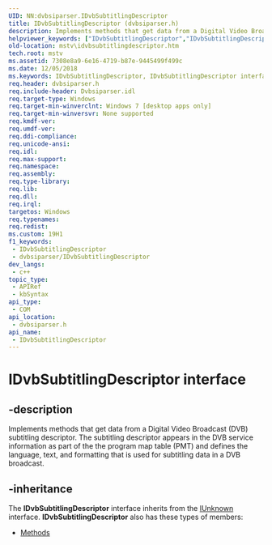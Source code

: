 ```yaml
---
UID: NN:dvbsiparser.IDvbSubtitlingDescriptor
title: IDvbSubtitlingDescriptor (dvbsiparser.h)
description: Implements methods that get data from a Digital Video Broadcast (DVB) subtitling descriptor.
helpviewer_keywords: ["IDvbSubtitlingDescriptor","IDvbSubtitlingDescriptor interface [Microsoft TV Technologies]","IDvbSubtitlingDescriptor interface [Microsoft TV Technologies]","described","dvbsiparser/IDvbSubtitlingDescriptor","mstv.idvbsubtitlingdescriptor"]
old-location: mstv\idvbsubtitlingdescriptor.htm
tech.root: mstv
ms.assetid: 7308e8a9-6e16-4719-b87e-9445499f499c
ms.date: 12/05/2018
ms.keywords: IDvbSubtitlingDescriptor, IDvbSubtitlingDescriptor interface [Microsoft TV Technologies], IDvbSubtitlingDescriptor interface [Microsoft TV Technologies],described, dvbsiparser/IDvbSubtitlingDescriptor, mstv.idvbsubtitlingdescriptor
req.header: dvbsiparser.h
req.include-header: Dvbsiparser.idl
req.target-type: Windows
req.target-min-winverclnt: Windows 7 [desktop apps only]
req.target-min-winversvr: None supported
req.kmdf-ver: 
req.umdf-ver: 
req.ddi-compliance: 
req.unicode-ansi: 
req.idl: 
req.max-support: 
req.namespace: 
req.assembly: 
req.type-library: 
req.lib: 
req.dll: 
req.irql: 
targetos: Windows
req.typenames: 
req.redist: 
ms.custom: 19H1
f1_keywords:
 - IDvbSubtitlingDescriptor
 - dvbsiparser/IDvbSubtitlingDescriptor
dev_langs:
 - c++
topic_type:
 - APIRef
 - kbSyntax
api_type:
 - COM
api_location:
 - dvbsiparser.h
api_name:
 - IDvbSubtitlingDescriptor
---
```


# IDvbSubtitlingDescriptor interface


## -description

Implements methods that get data from a Digital Video Broadcast (DVB) subtitling descriptor. The subtitling  descriptor  appears in the DVB service information as part of the  the program map table (PMT) and defines the language, text, and formatting that is used for subtitling data in a DVB broadcast.

## -inheritance

The <b>IDvbSubtitlingDescriptor</b> interface inherits from the <a href="/windows/desktop/api/unknwn/nn-unknwn-iunknown">IUnknown</a> interface. <b>IDvbSubtitlingDescriptor</b> also has these types of members:
<ul>
<li><a href="https://docs.microsoft.com/">Methods</a></li>
</ul>

